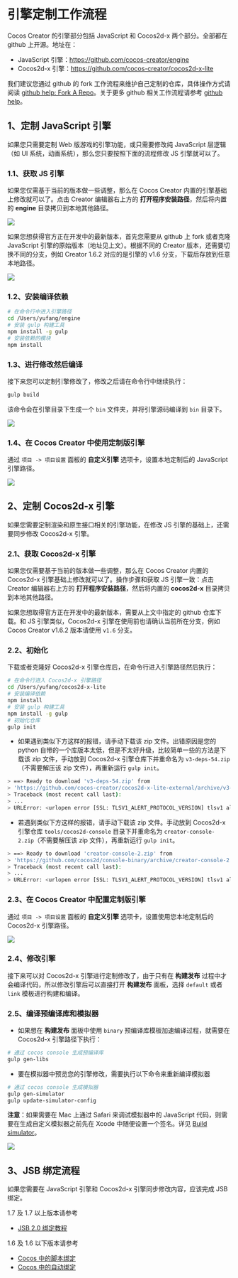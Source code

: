 # 引擎定制工作流程

Cocos Creator 的引擎部分包括 JavaScript 和 Cocos2d-x 两个部分。全部都在 github 上开源。地址在：

- JavaScript 引擎：<https://github.com/cocos-creator/engine>
- Cocos2d-x 引擎：<https://github.com/cocos-creator/cocos2d-x-lite>

我们建议您通过 github 的 fork 工作流程来维护自己定制的仓库，具体操作方式请阅读 [github help: Fork A Repo](https://help.github.com/articles/fork-a-repo)。关于更多 github 相关工作流程请参考 [github help](https://help.github.com)。

## 1、定制 JavaScript 引擎

如果您只需要定制 Web 版游戏的引擎功能，或只需要修改纯 JavaScript 层逻辑（如 UI 系统，动画系统），那么您只要按照下面的流程修改 JS 引擎就可以了。

### 1.1、获取 JS 引擎

如果您仅需基于当前的版本做一些调整，那么在 Cocos Creator 内置的引擎基础上修改就可以了。点击 Creator 编辑器右上方的 **打开程序安装路径**，然后将内置的 **engine** 目录拷贝到本地其他路径。

![](engine-customization/open-engine.png)

如果您想获得官方正在开发中的最新版本，首先您需要从 github 上 fork 或者克隆 JavaScript 引擎的原始版本（地址见上文）。根据不同的 Creator 版本，还需要切换不同的分支，例如 Creator 1.6.2 对应的是引擎的 v1.6 分支，下载后存放到任意本地路径。

![](engine-customization/download-repo-js.png)

### 1.2、安装编译依赖

```bash
# 在命令行中进入引擎路径
cd /Users/yufang/engine
# 安装 gulp 构建工具
npm install -g gulp
# 安装依赖的模块
npm install
```

### 1.3、进行修改然后编译

接下来您可以定制引擎修改了，修改之后请在命令行中继续执行：

```bash
gulp build
```

该命令会在引擎目录下生成一个 `bin` 文件夹，并将引擎源码编译到 `bin` 目录下。

![](engine-customization/bin.png)

### 1.4、在 Cocos Creator 中使用定制版引擎

通过 `项目 -> 项目设置` 面板的 **自定义引擎** 选项卡，设置本地定制后的 JavaScript 引擎路径。

![](engine-customization/setting-js.png)

## 2、定制 Cocos2d-x 引擎

如果您需要定制渲染和原生接口相关的引擎功能，在修改 JS 引擎的基础上，还需要同步修改 Cocos2d-x 引擎。

### 2.1、获取 Cocos2d-x 引擎

如果您仅需要基于当前的版本做一些调整，那么在 Cocos Creator 内置的 Cocos2d-x 引擎基础上修改就可以了。操作步骤和获取 JS 引擎一致：点击 Creator 编辑器右上方的 **打开程序安装路径**，然后将内置的 **cocos2d-x** 目录拷贝到本地其他路径。

如果您想取得官方正在开发中的最新版本，需要从上文中指定的 github 仓库下载。和 JS 引擎类似，Cocos2d-x 引擎在使用前也请确认当前所在分支，例如 Cocos Creator v1.6.2 版本请使用 `v1.6` 分支。

### 2.2、初始化

下载或者克隆好 Cocos2d-x 引擎仓库后，在命令行进入引擎路径然后执行：

```bash
# 在命令行进入 Cocos2d-x 引擎路径
cd /Users/yufang/cocos2d-x-lite  
# 安装编译依赖
npm install
# 安装 gulp 构建工具
npm install -g gulp
# 初始化仓库
gulp init
```

- 如果遇到类似下方这样的报错，请手动下载该 zip 文件。出错原因是您的 python 自带的一个库版本太低，但是不太好升级，比较简单一些的方法是下载该 zip 文件，手动放到 Cocos2d-x 引擎仓库下并重命名为 `v3-deps-54.zip`（不需要解压该 zip 文件），再重新运行 `gulp init`。

```bash
> ==> Ready to download 'v3-deps-54.zip' from
> 'https://github.com/cocos-creator/cocos2d-x-lite-external/archive/v3-deps-54.zip'
> Traceback (most recent call last):
> ...
> URLError: <urlopen error [SSL: TLSV1_ALERT_PROTOCOL_VERSION] tlsv1 alert protocol version (_ssl.c:590)>
```

- 若遇到类似下方这样的报错，请手动下载该 zip 文件。手动放到 Cocos2d-x 引擎仓库 `tools/cocos2d-console` 目录下并重命名为 `creator-console-2.zip`（不需要解压该 zip 文件），再重新运行 `gulp init`。

```bash
> ==> Ready to download 'creator-console-2.zip' from
> 'https://github.com/cocos2d/console-binary/archive/creator-console-2.zip'
> Traceback (most recent call last):
> ...
> URLError: <urlopen error [SSL: TLSV1_ALERT_PROTOCOL_VERSION] tlsv1 alert protocol version (_ssl.c:590)>
```

### 2.3、在 Cocos Creator 中配置定制版引擎

通过 `项目 -> 项目设置` 面板的 **自定义引擎** 选项卡，设置使用您本地定制后的 Cocos2d-x 引擎路径。

![](engine-customization/setting-2dx.png)

### 2.4、修改引擎

接下来可以对 Cocos2d-x 引擎进行定制修改了，由于只有在 **构建发布** 过程中才会编译代码，所以修改引擎后可以直接打开 **构建发布** 面板，选择 `default` 或者 `link` 模板进行构建和编译。

### 2.5、编译预编译库和模拟器

- 如果想在 **构建发布** 面板中使用 `binary` 预编译库模板加速编译过程，就需要在 Cocos2d-x 引擎路径下执行：

```bash
# 通过 cocos console 生成预编译库
gulp gen-libs
```

- 要在模拟器中预览您的引擎修改，需要执行以下命令来重新编译模拟器

```bash
# 通过 cocos console 生成模拟器
gulp gen-simulator
gulp update-simulator-config
```

**注意**：如果需要在 Mac 上通过 Safari 来调试模拟器中的 JavaScript 代码，则需要在生成自定义模拟器之前先在 Xcode 中随便设置一个签名。详见 [Build simulator](https://github.com/cocos-creator/cocos2d-x-lite/blob/develop/README.md#git-user-attention)。

![](engine-customization/sign.png)

## 3、JSB 绑定流程

如果您需要在 JavaScript 引擎和 Cocos2d-x 引擎同步修改内容，应该完成 JSB 绑定。

1.7 及 1.7 以上版本请参考

- [JSB 2.0 绑定教程](jsb/JSB2.0-learning.md)

1.6 及 1.6 以下版本请参考

- [Cocos 中的脚本绑定](https://zhuanlan.zhihu.com/p/20525026)
- [Cocos 中的自动绑定](https://zhuanlan.zhihu.com/p/20525109)